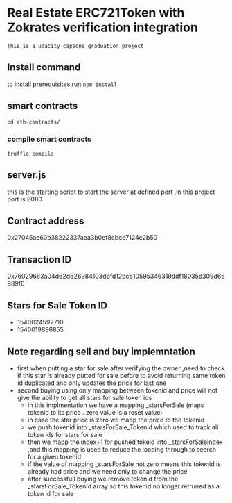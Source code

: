 # Real Estate ERC721Token with Zokrates  verification integration
	This is a udacity capsone graduation project 

 
   
## Install command
  to install prerequisites   run  `npm install`	
## smart contracts 
  `cd eth-contracts/`  
### compile smart contracts
   `truffle compile` 
## server.js
   this is the starting script to start the server at defined port ,in this project port is 8080


## Contract address
   0x27045ae60b38222337aea3b0ef8cbce7124c2b50
## Transaction ID
   0x76029663a04d62d626984103d6fd12bc610595346319ddf18035d309d66989f0
## Stars for Sale Token ID
   - 1540024592710
   - 1540019896855

## Note regarding sell and buy implemntation
   - first when putting a star for sale after verifying the owner ,need to check if this star is already putted for sale before to avoid returning same token id duplicated and only updates the price for last one
   - second buying using only mapping between tokenid and price will not give the ability to get all stars for sale token ids
     - in this implmentation we have a mapping _starsForSale (maps tokenid to its price . zero value is a reset value)
     - in case the star price is zero we mapp the price to the tokenid
     - we push tokenid into _starsForSale_TokenId which used to track all token ids for stars for sale
     - then we mapp the index+1 for pushed tokeid into _starsForSaleIndex ,and this mapping is used to reduce the looping through to search for a given tokenid 
     - if the value of mapping _starsForSale not zero means this tokenid is already had price and we need only to change the price 
     - after successfull buying we remove tokenid from the  _starsForSale_TokenId array so this tokenid no longer retruned as a token id for sale
     
    


   
    
